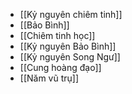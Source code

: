 - [[Kỷ nguyên chiêm tinh]]
- [[Bảo Bình]]
- [[Chiêm tinh học]]
- [[Kỷ nguyên Bảo Bình]]
- [[Kỷ nguyên Song Ngư]]
- [[Cung hoàng đạo]]
- [[Năm vũ trụ]]

